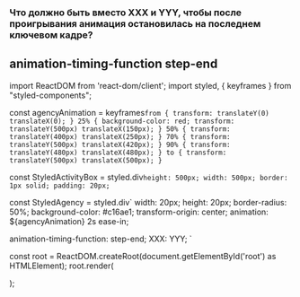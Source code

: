 ### Что должно быть вместо XXX и YYY, чтобы после проигрывания анимация остановилась на последнем ключевом кадре?
## animation-timing-function step-end

import ReactDOM from 'react-dom/client';
import styled, { keyframes } from "styled-components";



const agencyAnimation = keyframes`
  from {
    transform: translateY(0) translateX(0);
  }
  25% {
    background-color: red;
    transform: translateY(500px) translateX(150px);
  }
  50% {
    transform: translateY(400px) translateX(250px);
  }
  70% {
    transform: translateY(500px) translateX(420px);
  }
  90% {
    transform: translateY(480px) translateX(480px);
  }
  to {
    transform: translateY(500px) translateX(500px);
  }
`

const StyledActivityBox = styled.div`
  height: 500px;
  width: 500px;
  border: 1px solid;
  padding: 20px;
`

const StyledAgency = styled.div`
  width: 20px;
  height: 20px;
  border-radius: 50%;
  background-color: #c16ae1;
  transform-origin: center;
  animation: ${agencyAnimation} 2s ease-in;
  <!-- XXX: YYY; -->
  animation-timing-function: step-end;
  XXX: YYY;
`

const root = ReactDOM.createRoot(document.getElementById('root') as HTMLElement);
root.render(
    <div className="App">
      <StyledActivityBox>
        <StyledAgency/>
      </StyledActivityBox>
    </div>
);